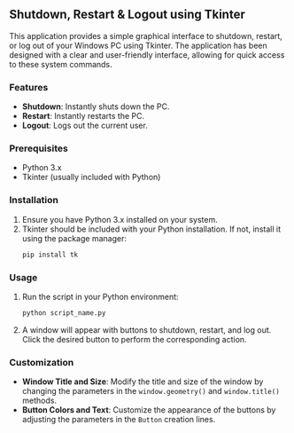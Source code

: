 ## Shutdown, Restart & Logout using Tkinter

This application provides a simple graphical interface to shutdown, restart, or log out of your Windows PC using Tkinter. The application has been designed with a clear and user-friendly interface, allowing for quick access to these system commands.

### Features
- **Shutdown**: Instantly shuts down the PC.
- **Restart**: Instantly restarts the PC.
- **Logout**: Logs out the current user.

### Prerequisites
- Python 3.x
- Tkinter (usually included with Python)

### Installation
1. Ensure you have Python 3.x installed on your system.
2. Tkinter should be included with your Python installation. If not, install it using the package manager:
   ```sh
   pip install tk
   ```

### Usage
1. Run the script in your Python environment:
   ```sh
   python script_name.py
   ```
2. A window will appear with buttons to shutdown, restart, and log out. Click the desired button to perform the corresponding action.

### Customization
- **Window Title and Size**: Modify the title and size of the window by changing the parameters in the `window.geometry()` and `window.title()` methods.
- **Button Colors and Text**: Customize the appearance of the buttons by adjusting the parameters in the `Button` creation lines.

